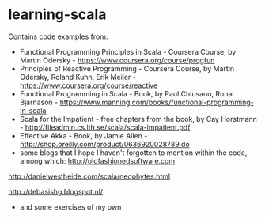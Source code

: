 # learning-scala

Contains code examples from:

- Functional Programming Principles in Scala - Coursera Course, by Martin Odersky - https://www.coursera.org/course/progfun
- Principles of Reactive Programming - Coursera Course, by Martin Odersky, Roland Kuhn, Erik Meijer - https://www.coursera.org/course/reactive
- Functional Programming in Scala - Book, by Paul Chiusano, Runar Bjarnason - https://www.manning.com/books/functional-programming-in-scala
- Scala for the Impatient - free chapters from the book, by Cay Horstmann - http://fileadmin.cs.lth.se/scala/scala-impatient.pdf
- Effective Akka - Book, by Jamie Allen - http://shop.oreilly.com/product/0636920028789.do
- some blogs that I hope I haven't forgotten to mention within the code, among which:
http://oldfashionedsoftware.com

http://danielwestheide.com/scala/neophytes.html

http://debasishg.blogspot.nl/
- and some exercises of my own

